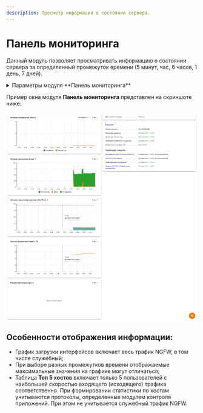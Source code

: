 ```yaml
---
description: Просмотр информации о состоянии сервера.
---
```


# Панель мониторинга

Данный модуль позволяет просматривать информацию о состоянии сервера за определенный промежуток времени (5 минут, час, 6 часов, 1 день, 7 дней).

<details>

<summary> Параметры модуля **Панель мониторинга**</summary>

* Время работы сервера;
* Основная информация о [лицензии](/general/license.md);
* Загрузка процессора;
* Занятая оперативная память;
* Управление модулями фильтрации (можно включить или отключить нужные модули);
* Загрузка интерфейсов, включая информацию по каждому интерфейсу;
* Топ 5 хостов (входящая скорость);
* Топ 5 хостов (исходящая скорость);
* IPSec (исходящие);
* IPSec (входящие).

</details>

Пример окна модуля **Панель мониторинга** представлен на скриншоте ниже:

![](/.gitbook/assets/monitor-panel.png)
 
## Особенности отображения информации:

* График загрузки интерфейсов включает весь трафик NGFW, в том числе служебный;
* При выборе разных промежутков времени отображаемые максимальные значения на графике могут отличаться;
* Таблица **Топ 5 хостов** включает только 5 пользователей с наибольшей скоростью входящего (исходящего) трафика соответственно. При формировании статистики по хостам учитываются протоколы, определенные модулем контроля приложений. При этом не учитывается служебный трафик NGFW.